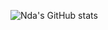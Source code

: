 ![Nda's GitHub stats](https://github-readme-stats.vercel.app/api?username=ndaastudio&theme=algolia&show_icons=true&count_private=true)
